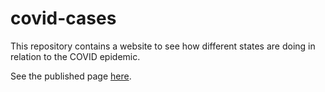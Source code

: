 # covid-cases

This repository contains a website to see how different states are doing in relation to the COVID epidemic.

See the published page [here](https://rsshilli.github.io/covid-cases/).
